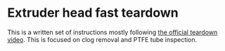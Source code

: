 # Extruder head fast teardown

This is a written set of instructions mostly following [the official teardown video](https://www.youtube.com/watch?v=_V2NRECrV9I). This is focused on clog removal and PTFE tube inspection.

